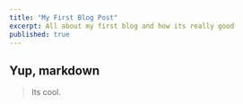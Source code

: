 ```yaml
---
title: "My First Blog Post"
excerpt: All about my first blog and how its really good
published: true
---
```


## Yup, markdown

> Its cool.
